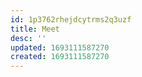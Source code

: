 ```yaml
---
id: 1p3762rhejdcytrms2q3uzf
title: Meet
desc: ''
updated: 1693111587270
created: 1693111587270
---
```

